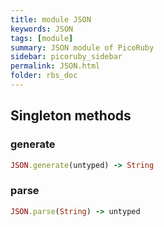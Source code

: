 ```yaml
---
title: module JSON
keywords: JSON
tags: [module]
summary: JSON module of PicoRuby
sidebar: picoruby_sidebar
permalink: JSON.html
folder: rbs_doc
---
```

## Singleton methods
### generate

```ruby
JSON.generate(untyped) -> String
```
### parse

```ruby
JSON.parse(String) -> untyped
```
